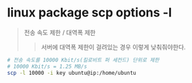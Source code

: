 # linux package scp options -l

> 전송 속도 제한 / 대역폭 제한
>
> > 서버에 대역폭 제한이 걸려있는 경우 이렇게 낮춰줘야한다.

```sh
# 전송 속도를 10000 Kbit/s(킬로비트 퍼 세컨드) 단위로 제한
# 10000 Kbit/s = 1.25 MB/s
scp -l 10000 -i key ubuntu@ip:/home/ubuntu
```
